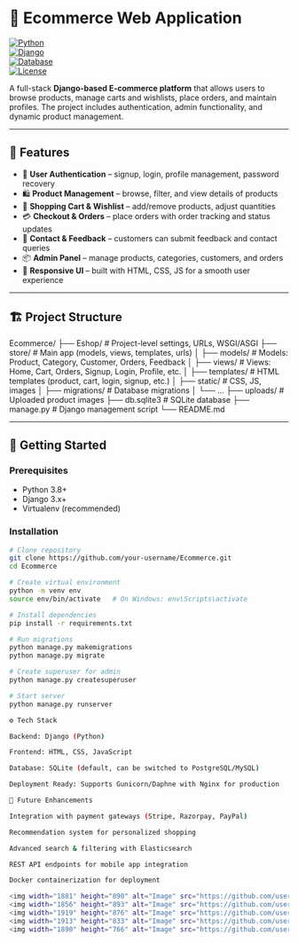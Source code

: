 # 🛒 Ecommerce Web Application  

[![Python](https://img.shields.io/badge/Python-3.8%2B-blue.svg)](https://www.python.org/)  
[![Django](https://img.shields.io/badge/Django-3.x-green.svg)](https://www.djangoproject.com/)  
[![Database](https://img.shields.io/badge/SQLite-Default-lightgrey.svg)](https://www.sqlite.org/)  
[![License](https://img.shields.io/badge/License-MIT-yellow.svg)](LICENSE)  


A full-stack **Django-based E-commerce platform** that allows users to browse products, manage carts and wishlists, place orders, and maintain profiles. The project includes authentication, admin functionality, and dynamic product management.

---

## 📖 Features
- 👤 **User Authentication** – signup, login, profile management, password recovery  
- 🛍️ **Product Management** – browse, filter, and view details of products  
- 🛒 **Shopping Cart & Wishlist** – add/remove products, adjust quantities  
- 💳 **Checkout & Orders** – place orders with order tracking and status updates  
- 📩 **Contact & Feedback** – customers can submit feedback and contact queries  
- 📦 **Admin Panel** – manage products, categories, customers, and orders  
- 🎨 **Responsive UI** – built with HTML, CSS, JS for a smooth user experience  

---

## 🏗️ Project Structure
Ecommerce/
├── Eshop/ # Project-level settings, URLs, WSGI/ASGI
├── store/ # Main app (models, views, templates, urls)
│ ├── models/ # Models: Product, Category, Customer, Orders, Feedback
│ ├── views/ # Views: Home, Cart, Orders, Signup, Login, Profile, etc.
│ ├── templates/ # HTML templates (product, cart, login, signup, etc.)
│ ├── static/ # CSS, JS, images
│ ├── migrations/ # Database migrations
│ └── ...
├── uploads/ # Uploaded product images
├── db.sqlite3 # SQLite database
├── manage.py # Django management script
└── README.md


---

## 🚀 Getting Started

### Prerequisites
- Python 3.8+  
- Django 3.x+  
- Virtualenv (recommended)

### Installation
```bash
# Clone repository
git clone https://github.com/your-username/Ecommerce.git
cd Ecommerce

# Create virtual environment
python -m venv env
source env/bin/activate   # On Windows: env\Scripts\activate

# Install dependencies
pip install -r requirements.txt

# Run migrations
python manage.py makemigrations
python manage.py migrate

# Create superuser for admin
python manage.py createsuperuser

# Start server
python manage.py runserver

⚙️ Tech Stack

Backend: Django (Python)

Frontend: HTML, CSS, JavaScript

Database: SQLite (default, can be switched to PostgreSQL/MySQL)

Deployment Ready: Supports Gunicorn/Daphne with Nginx for production

🔮 Future Enhancements

Integration with payment gateways (Stripe, Razorpay, PayPal)

Recommendation system for personalized shopping

Advanced search & filtering with Elasticsearch

REST API endpoints for mobile app integration

Docker containerization for deployment

<img width="1881" height="890" alt="Image" src="https://github.com/user-attachments/assets/2967e2e8-55b0-42ef-9de6-c1434a4c46df" />
<img width="1856" height="893" alt="Image" src="https://github.com/user-attachments/assets/3a6b1479-7053-459b-8a90-c18cf937cb23" />
<img width="1919" height="876" alt="Image" src="https://github.com/user-attachments/assets/0a1fc1f6-220f-4a9d-b56c-40d5b465a44c" />
<img width="1913" height="833" alt="Image" src="https://github.com/user-attachments/assets/311794d1-489d-4e01-97f7-f07946efe419" />
<img width="1890" height="766" alt="Image" src="https://github.com/user-attachments/assets/1fb85216-694f-4fc8-b1e4-3cbd2b5651c7" />


